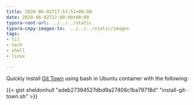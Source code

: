 ```yaml
---
title: 2020-06-02T17:53:51+00:00
date: 2020-06-02T17:00:00+00:00
typora-root-url: ../../../static
typora-copy-images-to:  ../../../static/images
tags:
- til
- tech
- shell
- linux

---
```

Quickly install [Git Town](https://github.com/git-town/git-town) using bash in Ubuntu container with the following:

{{< gist sheldonhull  "adeb27394527dbd9a27408c1ba79718d" "install-git-town.sh" >}}
